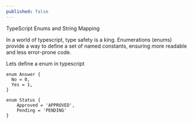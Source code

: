 ```yaml
---
published: false
---
```


TypeScript Enums and String Mapping

In a world of typescript, type safety is a king. Enumerations (enums) provide a way to define a set of named constants, ensuring more readable and less error-prone code. 

Lets define a enum in typescript

```
enum Answer {
  No = 0,
  Yes = 1,
}

enum Status {
    Approved = 'APPROVED',
    Pending = 'PENDING'
}

```